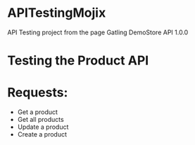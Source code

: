 # APITestingMojix
API Testing project from the page Gatling DemoStore API 1.0.0 
# Testing the Product API
# Requests:
- Get a product
- Get all products
- Update a product
- Create a product
